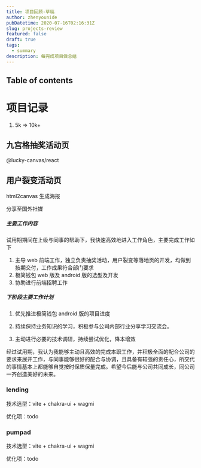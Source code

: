 ```yaml
---
title: 项目回顾-草稿
author: zhenyounide
pubDatetime: 2020-07-16T02:16:31Z
slug: projects-review
featured: false
draft: true
tags:
  - summary
description: 每完成项目做总结
---
```


## Table of contents

# 项目记录

1. 5k => 10k+

## 九宫格抽奖活动页

@lucky-canvas/react

## 用户裂变活动页

html2canvas 生成海报

分享至国外社媒

##### 主要工作内容

试用期期间在上级与同事的帮助下，我快速高效地进入工作角色，主要完成工作如下

1. 主导 web 前端工作，独立负责抽奖活动，用户裂变等落地页的开发，均做到按期交付，工作成果符合部门要求
2. 极简钱包 web 版及 android 版的选型及开发
3. 协助进行前端招聘工作

##### 下阶段主要工作计划

1. 优先推进极简钱包 android 版的项目进度

2. 持续保持业务知识的学习，积极参与公司内部行业分享学习交流会。

3. 主动进行必要的技术调研，持续尝试优化，降本增效

​ 经过试用期，我认为我能够主动且高效的完成本职工作，并积极全面的配合公司的要求来展开工作，与同事能够很好的配合与协调，且具备有较强的责任心，所交代的事情基本上都能够自觉按时保质保量完成。希望今后能与公司共同成长，同公司一齐创造美好的未来。

### lending

技术选型：vite + chakra-ui + wagmi

优化项：todo

### pumpad

技术选型：vite + chakra-ui + wagmi

优化项：todo
